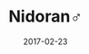 ---
layout: post
title: "Nidoran♂"
date: 2017-02-23
categories: [Horde]
image: http://www.pokepedia.fr/images/8/8e/Nidoran%E2%99%82-RFVF.png
caught: Nidoran♂
location: Route 11
level: 11
version: X
---